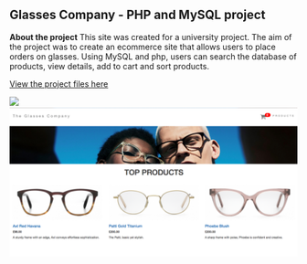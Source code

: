 ## Glasses Company - PHP and MySQL project

**About the project** This site was created for a university project. The aim of the project was to create an ecommerce site that allows users to place orders on glasses. Using MySQL and php, users can search the database of products, view details, add to cart and sort products.

[View the project files here](https://github.com/erotolo/glassescompany)


<img src="images/glasses1png?raw=true"/>

<img src="images/glasses2.png?raw=true"/>


